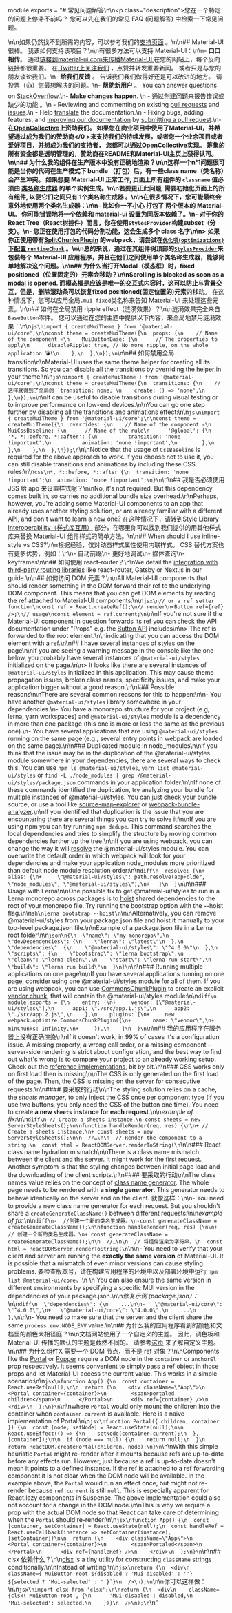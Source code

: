 module.exports = "# 常见问题解答\n\n<p class=\"description\">您在一个特定的问题上停滞不前吗？ 您可以先在我们的常见 FAQ (问题解答) 中检索一下常见问题。</p>\n\n如果仍然找不到所需的内容，可以参考我们的[支持页面](/getting-started/support/) 。\n\n## Material-UI 很棒。 我该如何支持该项目？\n\n有很多方法可以支持 Material-UI：\n\n- **口口相传**。 通过[链接到material-ui.com来传播Material-UI ](https://material-ui.com/)在您的网站上，每个反向链接都很重要。 在[ Twitter上关注我们](https://twitter.com/MaterialUI) ，点赞并转发重要新闻。 或者只是与您的朋友谈论我们。\n- **给我们反馈** 。 告诉我们我们做得好还是可以改进的地方。 请投票（👍）您最想解决的问题。\n- **帮助新用户** 。 You can answer questions on [StackOverflow](https://stackoverflow.com/questions/tagged/material-ui).\n- **Make changes happen**. \n  - 通过[创建问题](https://github.com/Foso/material-ui/issues/new)来报告错误或缺少的功能 。\n  - Reviewing and commenting on existing [pull requests](https://github.com/Foso/material-ui/pulls) and [issues](https://github.com/Foso/material-ui/issues).\n  - Help [translate](https://translate.material-ui.com) the documentation.\n  - Fixing bugs, adding features, and [improving our documentation](https://github.com/Foso/material-ui/tree/master/docs) by [submitting a pull request](https://github.com/Foso/material-ui/pulls).\n- **在[OpenCollective](https://opencollective.com/material-ui)**上资助我们。 如果您在商业项目中使用了Material-UI，并希望通过成为我们的赞助商</0 >来支持我们的持续发展，或者您一个业余项目或者爱好项目，并想成为我们的支持者， 您都可以通过OpenCollective实现。 筹集的所有资金都是透明管理的，赞助商在README和Material-UI主页上获得认可。\n\n## 为什么我的组件在生产版本中没有正确地渲染？\n\n这样一个n°1问题很可能是当你的代码在生产模式下 bundle （打包）后，有一些class name（类名称）会产生冲突。 如果想要 Material-UI 正常工作, 页面上所有组件的 `classname` 值必须由 [类名称生成器](/styles/advanced/#class-names) 的单个实例生成。\n\n若要更正此问题, 需要初始化页面上的所有组件, 以便它们之间只有 **1个类名称生成器 **。\n\n在很多情况下，您可能最终会意外地使用两个类名生成器：\n\n- 比如你一不小心 **打包**了 两个版本的 Material-UI。 你可能错误地将一个依赖和 material-ui 设置为同版本依赖了。\n- 对于你的React Tree（React树控件）而言，你在使用`StylesProvider`构建**subset（分支）**。\n- 您正在使用打包的代码分割功能，这会生成多个 class 名字\n\n> 如果你正使用带有[SplitChunksPlugin](https://webpack.js.org/plugins/split-chunks-plugin/) 的webpack，请尝试在[`优化项(optimizations)`下配置 `runtimeChunk`](https://webpack.js.org/configuration/optimization/#optimization-runtimechunk) 。\n\n总的来说，通过在其组件树顶部的[`StylesProvider`](/styles/api/#stylesprovider)来包装每个 Material-UI 应用程序，**并且在他们之间使用单个类名称生成器**，能够简单地解决这个问题。\n\n## 为什么当打开Modal（模态框）时，fixed positioned（位置固定的）元素会移动？\n\nScrolling is blocked as soon as a modal is opened. 而模态框是应该是唯一的交互式内容时，这可以防止与背景交互，但是，删除滚动条可以恢复**fixed positioned(固定位置的)元素**的移动。 在这种情况下，您可以应用全局`.mui-fixed`类名称来告知 Material-UI 来处理这些元素。\n\n## 如何在全局禁用 ripple effect（涟漪效果）？\n\n涟漪效果完全来自` BaseButton `零件。 您可以通过在您的主题中提供以下内容，来全局地禁用涟漪效果：\n\n```js\nimport { createMuiTheme } from '@material-ui/core';\n\nconst theme = createMuiTheme({\n  props: {\n    // Name of the component ⚛️\n    MuiButtonBase: {\n      // The properties to apply\n      disableRipple: true, // No more ripple, on the whole application 💣!\n    },\n  },\n});\n```\n\n## 如何禁用全局transition\n\nMaterial-UI uses the same theme helper for creating all its transitions. So you can disable all the transitions by overriding the helper in your theme:\n\n```js\nimport { createMuiTheme } from '@material-ui/core';\n\nconst theme = createMuiTheme({\n  transitions: {\n    // 这样就得到了全局的 `transition: none;`\n    create: () => 'none',\n  },\n});\n```\n\nIt can be useful to disable transitions during visual testing or to improve performance on low-end devices.\n\nYou can go one step further by disabling all the transitions and animations effect:\n\n```js\nimport { createMuiTheme } from '@material-ui/core';\n\nconst theme = createMuiTheme({\n  overrides: {\n    // Name of the component ⚛️\n    MuiCssBaseline: {\n      // Name of the rule\n      '@global': {\n        '*, *::before, *::after': {\n          transition: 'none !important',\n          animation: 'none !important',\n        },\n      },\n    },\n  },\n});\n```\n\nNotice that the usage of `CssBaseline` is required for the above approach to work. If you choose not to use it, you can still disable transitions and animations by including these CSS rules:\n\n```css\n*, *::before, *::after {\n  transition: 'none !important';\n  animation: 'none !important';\n}\n```\n\n## 我是否必须使用 JSS 给 app 来设置样式呢？\n\nNo, it's not required. But this dependency comes built in, so carries no additional bundle size overhead.\n\nPerhaps, however, you're adding some Material-UI components to an app that already uses another styling solution, or are already familiar with a different API, and don't want to learn a new one? 在这种情况下，请转到[Style Library Interoperability（样式库互用）](/guides/interoperability/) 部分，在哪里你可以找到我们提供的用其他样式库来替换 Material-UI 组件样式的简单方法。\n\n## When should I use inline-style vs CSS?\n\n根据经验，仅对动态样式属性使用内联样式。 CSS 替代方案也有更多优势，例如：\n\n- 自动前缀\n- 更好地调试\n- 媒体查询\n- keyframes\n\n## 如何使用 react-router？\n\nWe detail the [integration with third-party routing libraries](/guides/composition/#routing-libraries) like react-router, Gatsby or Next.js in our guide.\n\n## 如何访问 DOM 元素？\n\nAll Material-UI components that should render something in the DOM forward their ref to the underlying DOM component. This means that you can get DOM elements by reading the ref attached to Material-UI components:\n\n```jsx\n// or a ref setter function\nconst ref = React.createRef();\n// render\n<Button ref={ref} />;\n// usage\nconst element = ref.current;\n```\n\nIf you're not sure if the Material-UI component in question forwards its ref you can check the API documentation under \"Props\" e.g. the [Button API](/api/button/#props) includes\n\n> The ref is forwarded to the root element.\n\nindicating that you can access the DOM element with a ref.\n\n## I have several instances of styles on the page\n\nIf you are seeing a warning message in the console like the one below, you probably have several instances of `@material-ui/styles` initialized on the page.\n\n> It looks like there are several instances of `@material-ui/styles` initialized in this application. This may cause theme propagation issues, broken class names, specificity issues, and make your application bigger without a good reason.\n\n### Possible reasons\n\nThere are several common reasons for this to happen:\n\n- You have another `@material-ui/styles` library somewhere in your dependencies.\n- You have a monorepo structure for your project (e.g, lerna, yarn workspaces) and `@material-ui/styles` module is a dependency in more than one package (this one is more or less the same as the previous one).\n- You have several applications that are using `@material-ui/styles` running on the same page (e.g., several entry points in webpack are loaded on the same page).\n\n### Duplicated module in node_modules\n\nIf you think that the issue may be in the duplication of the @material-ui/styles module somewhere in your dependencies, there are several ways to check this. You can use `npm ls @material-ui/styles`, `yarn list @material-ui/styles` or `find -L ./node_modules | grep /@material-ui/styles/package.json` commands in your application folder.\n\nIf none of these commands identified the duplication, try analyzing your bundle for multiple instances of @material-ui/styles. You can just check your bundle source, or use a tool like [source-map-explorer](https://github.com/danvk/source-map-explorer) or [webpack-bundle-analyzer](https://github.com/webpack-contrib/webpack-bundle-analyzer).\n\nIf you identified that duplication is the issue that you are encountering there are several things you can try to solve it:\n\nIf you are using npm you can try running `npm dedupe`. This command searches the local dependencies and tries to simplify the structure by moving common dependencies further up the tree.\n\nIf you are using webpack, you can change the way it will [resolve](https://webpack.js.org/configuration/resolve/#resolve-modules) the @material-ui/styles module. You can overwrite the default order in which webpack will look for your dependencies and make your application node_modules more prioritized than default node module resolution order:\n\n```diff\n  resolve: {\n+   alias: {\n+     \"@material-ui/styles\": path.resolve(appFolder, \"node_modules\", \"@material-ui/styles\"),\n+   }\n  }\n```\n\n### Usage with Lerna\n\nOne possible fix to get @material-ui/styles to run in a Lerna monorepo across packages is to [hoist](https://github.com/lerna/lerna/blob/master/doc/hoist.md) shared dependencies to the root of your monorepo file. Try running the bootstrap option with the --hoist flag.\n\n```sh\nlerna bootstrap --hoist\n```\n\nAlternatively, you can remove @material-ui/styles from your package.json file and hoist it manually to your top-level package.json file.\n\nExample of a package.json file in a Lerna root folder\n\n```json\n{\n  \"name\": \"my-monorepo\",\n  \"devDependencies\": {\n    \"lerna\": \"latest\"\n  },\n  \"dependencies\": {\n    \"@material-ui/styles\": \"^4.0.0\"\n  },\n  \"scripts\": {\n    \"bootstrap\": \"lerna bootstrap\",\n    \"clean\": \"lerna clean\",\n    \"start\": \"lerna run start\",\n    \"build\": \"lerna run build\"\n  }\n}\n```\n\n### Running multiple applications on one page\n\nIf you have several applications running on one page, consider using one @material-ui/styles module for all of them. If you are using webpack, you can use [CommonsChunkPlugin](https://webpack.js.org/plugins/commons-chunk-plugin/) to create an explicit [vendor chunk](https://webpack.js.org/plugins/commons-chunk-plugin/#explicit-vendor-chunk), that will contain the @material-ui/styles module:\n\n```diff\n  module.exports = {\n    entry: {\n+     vendor: [\"@material-ui/styles\"],\n      app1: \"./src/app.1.js\",\n      app2: \"./src/app.2.js\",\n    },\n    plugins: [\n+     new webpack.optimize.CommonsChunkPlugin({\n+       name: \"vendor\",\n+       minChunks: Infinity,\n+     }),\n    ]\n  }\n```\n\n## 我的应用程序在服务器上没有正确渲染\n\nIf it doesn't work, in 99% of cases it's a configuration issue. A missing property, a wrong call order, or a missing component – server-side rendering is strict about configuration, and the best way to find out what's wrong is to compare your project to an already working setup. Check out the [reference implementations](/guides/server-rendering/#reference-implementations), bit by bit.\n\n### CSS works only on first load then is missing\n\nThe CSS is only generated on the first load of the page. Then, the CSS is missing on the server for consecutive requests.\n\n#### 要采取的行动\n\nThe styling solution relies on a cache, the *sheets manager*, to only inject the CSS once per component type (if you use two buttons, you only need the CSS of the button one time). You need to create **a new `sheets` instance for each request**.\n\n*example of fix:*\n\n```diff\n-// Create a sheets instance.\n-const sheets = new ServerStyleSheets();\n\nfunction handleRender(req, res) {\n\n+ // Create a sheets instance.\n+ const sheets = new ServerStyleSheets();\n\n  //…\n\n  // Render the component to a string.\n  const html = ReactDOMServer.renderToString(\n```\n\n### React class name hydration mismatch\n\nThere is a class name mismatch between the client and the server. It might work for the first request. Another symptom is that the styling changes between initial page load and the downloading of the client scripts.\n\n#### 要采取的行动\n\nThe class names value relies on the concept of [class name generator](/styles/advanced/#class-names). The whole page needs to be rendered with **a single generator**. This generator needs to behave identically on the server and on the client. 就像这样：\n\n- You need to provide a new class name generator for each request. But you shouldn't share a `createGenerateClassName()` between different requests:\n\n*example of fix:*\n\n```diff\n-  //创建一个新的类名生成器。\n-const generateClassName = createGenerateClassName();\n\nfunction handleRender(req, res) {\n\n+ // 创建一个新的类名生成器。\n+ const generateClassName = createGenerateClassName();\n\n  //…\n\n  // 将组件渲染为字符串。\n  const html = ReactDOMServer.renderToString(\n```\n\n- You need to verify that your client and server are running the **exactly the same version** of Material-UI. It is possible that a mismatch of even minor versions can cause styling problems. 要检查版本号，请在构建应用程序的环境中以及部署环境中运行 `npm list @material-ui/core`。\n  \n    You can also ensure the same version in different environments by specifying a specific MUI version in the dependencies of your package.json.\n\n*修复示例 (package.json）：*\n\n```diff\n  \"dependencies\": {\n    ...\n\n-   \"@material-ui/core\": \"^4.0.0\",\n+   \"@material-ui/core\": \"4.0.0\",\n    ...\n  },\n```\n\n- You need to make sure that the server and the client share the same `process.env.NODE_ENV` value.\n\n## 为什么我的应用程序看到的颜色和文档里的颜色大相径庭？\n\n文档网站使用了一个自定义的主题。 因此，调色板和 Material-UI 传播的默认的主题是截然不同的。 请参考[这页](/customization/theming/) 来了解自定义主题。\n\n## 为什么组件X 需要一个 DOM 节点，而不是 ref 对象？\n\nComponents like the [Portal](/api/portal/#props) or [Popper](/api/popper/#props) require a DOM node in the `container` or `anchorEl` prop respectively. It seems convenient to simply pass a ref object in those props and let Material-UI access the current value. This works in a simple scenario:\n\n```jsx\nfunction App() {\n  const container = React.useRef(null);\n\n  return (\n    <div className=\"App\">\n      <Portal container={container}>\n        <span>portaled children</span>\n      </Portal>\n      <div ref={container} />\n    </div>\n  );\n}\n```\n\nwhere `Portal` would only mount the children into the container when `container.current` is available. Here is a naive implementation of Portal:\n\n```jsx\nfunction Portal({ children, container }) {\n  const [node, setNode] = React.useState(null);\n\n  React.useEffect(() => {\n    setNode(container.current);\n  }, [container]);\n\n  if (node === null) {\n    return null;\n  }\n  return ReactDOM.createPortal(children, node);\n}\n```\n\nWith this simple heuristic `Portal` might re-render after it mounts because refs are up-to-date before any effects run. However, just because a ref is up-to-date doesn't mean it points to a defined instance. If the ref is attached to a ref forwarding component it is not clear when the DOM node will be available. In the example above, the `Portal` would run an effect once, but might not re-render because `ref.current` is still `null`. This is especially apparent for React.lazy components in Suspense. The above implementation could also not account for a change in the DOM node.\n\nThis is why we require a prop with the actual DOM node so that React can take care of determining when the `Portal` should re-render:\n\n```jsx\nfunction App() {\n  const [container, setContainer] = React.useState(null);\n  const handleRef = React.useCallback(instance => setContainer(instance), [setContainer])\n\n  return (\n    <div className=\"App\">\n      <Portal container={container}>\n        <span>Portaled</span>\n      </Portal>\n      <div ref={handleRef} />\n    </div>\n  );\n}\n```\n\n## clsx 依赖什么？\n\n[clsx](https://github.com/lukeed/clsx) is a tiny utility for constructing `className` strings conditionally.\n\nInstead of writing:\n\n```jsx\nreturn (\n  <div\n    className={`MuiButton-root ${disabled ? 'Mui-disabled' : ''} ${selected ? 'Mui-selected' : ''}`}\n  />\n);\n```\n\n你可以这样做：\n\n```jsx\nimport clsx from 'clsx';\n\nreturn (\n  <div\n    className={clsx('MuiButton-root', {\n      'Mui-disabled': disabled,\n      'Mui-selected': selected,\n    })}\n  />\n);\n```\n"
